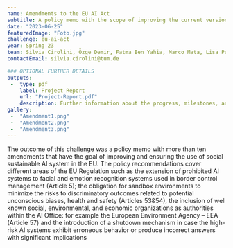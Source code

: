 ```yaml
---
name: Amendments to the EU AI Act
subtitle: A policy memo with the scope of improving the current version of the EU AI Act in a social sustainability framework.
date: "2023-06-25"
featuredImage: "Foto.jpg"
challenge: eu-ai-act
year: Spring 23
team: Silvia Cirolini, Özge Demir, Fatma Ben Yahia, Marco Mata, Lisa Putter
contactEmail: silvia.cirolini@tum.de

### OPTIONAL FURTHER DETAILS
outputs:
 -  type: pdf
    label: Project Report
    url: "Project-Report.pdf"
    description: Further information about the progress, milestones, and roadblocks.
gallery:
 -  "Amendment1.png"
 -  "Amendment2.png"
 -  "Amendment3.png"
---
```


The outcome of this challenge was a policy memo with more than ten amendments that 
have the goal of improving and ensuring the use of social sustainable AI system in the 
EU. The policy recommendations cover different areas of the EU Regulation such as the 
extension of prohibited AI systems to facial and emotion recognition systems used in
border control management (Article 5); the obligation for sandbox environments to 
minimize the risks to discriminatory outcomes related to potential unconscious biases, 
health and safety (Articles 53&54), the inclusion of well known social, environmental, and 
economic organizations as authorities within the AI Office: for example the European 
Environment Agency – EEA (Article 57) and the introduction of a shutdown mechanism 
in case the high-risk AI systems exhibit erroneous behavior or produce incorrect answers 
with significant implications